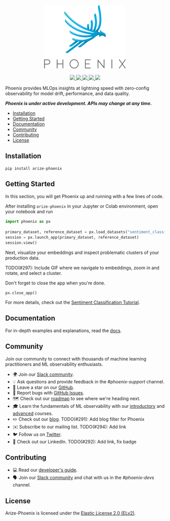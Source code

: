 <p align="center">
    <a target="_blank" href="https://arize.com" style="background:none">
        <img alt="phoenix logo" src="./assets/phoenix-logo-light.svg" width="auto" height="200"></img>
    </a>
    <br/>
    <br/>
    <a href="https://twitter.com/ArizePhoenix">
        <img src="https://img.shields.io/badge/twitter-%40ArizePhoenix-blue.svg?logo=twitter&logoColor=white"/>
    </a>
    <a href="https://join.slack.com/t/arize-ai/shared_invite/zt-1px8dcmlf-fmThhDFD_V_48oU7ALan4Q">
        <img src="https://img.shields.io/badge/slack-Arize%20AI%20Community-blue.svg?logo=slack"/>
    </a>
    <a href="https://www.linkedin.com/company/arizeai/mycompany/">
        <img src="https://img.shields.io/badge/linkedin-Arize--Phoenix-blue.svg?logo=linkedin"/>
    </a>
    <a href="https://pypi.org/project/arize-phoenix/">
        <img src="https://img.shields.io/pypi/v/arize-phoenix?color=blue">
    </a>
    <a href="https://pypi.org/project/arize-phoenix/">
        <img src="https://img.shields.io/pypi/pyversions/arize-phoenix">
    </a>
</p>

Phoenix provides MLOps insights at lightning speed with zero-config observability for model drift, performance, and data quality.

**_Phoenix is under active development. APIs may change at any time._**

-   [Installation](#installation)
-   [Getting Started](#getting-started)
-   [Documentation](#documentation)
-   [Community](#community)
-   [Contributing](#contributing)
-   [License](#license)

## Installation

```shell
pip install arize-phoenix
```

## Getting Started

In this section, you will get Phoenix up and running with a few lines of code.

After installing `arize-phoenix` in your Jupyter or Colab environment, open your notebook and run

```python
import phoenix as px

primary_dataset, reference_dataset = px.load_datasets("sentiment_classification_language_drift")
session = px.launch_app(primary_dataset, reference_dataset)
session.view()
```

Next, visualize your embeddings and inspect problematic clusters of your production data.

TODO(#297): Include GIF where we navigate to embeddings, zoom in and rotate, and select a cluster.

Don't forget to close the app when you're done.

```
px.close_app()
```

For more details, check out the [Sentiment Classification Tutorial](./tutorials/sentiment_classification_tutorial.ipynb).

## Documentation

For in-depth examples and explanations, read the [docs](https://docs.arize.com/phoenix).

## Community

Join our community to connect with thousands of machine learning practitioners and ML observability enthusiasts.

-   🌍 Join our [Slack community](https://join.slack.com/t/arize-ai/shared_invite/zt-1px8dcmlf-fmThhDFD_V_48oU7ALan4Q).
-   💡 Ask questions and provide feedback in the _#phoenix-support_ channel.
-   🌟 Leave a star on our [GitHub](https://github.com/Arize-ai/phoenix).
-   🐞 Report bugs with [GitHub Issues](https://github.com/Arize-ai/phoenix/issues).
-   🗺️ Check out our [roadmap](https://github.com/orgs/Arize-ai/projects/45) to see where we're heading next.
-   🎓 Learn the fundamentals of ML observability with our [introductory](https://arize.com/ml-observability-fundamentals/) and [advanced](https://arize.com/blog-course/) courses.
-   ✏️ Check out our [blog](https://arize.com/blog/). TODO(#291): Add blog filter for Phoenix
-   ✉️ Subscribe to our mailing list. TODO(#294): Add link
-   🐦 Follow us on [Twitter](https://twitter.com/ArizePhoenix).
-   👔 Check out our LinkedIn. TODO(#292): Add link, fix badge

## Contributing

-   💻 Read our [developer's guide](./DEVELOPMENT.md).
-   🗣️ Join our [Slack community](https://join.slack.com/t/arize-ai/shared_invite/zt-1px8dcmlf-fmThhDFD_V_48oU7ALan4Q) and chat with us in the _#phoenix-devs_ channel.

## License

Arize-Phoenix is licensed under the [Elastic License 2.0 (ELv2)](./LICENSE).
